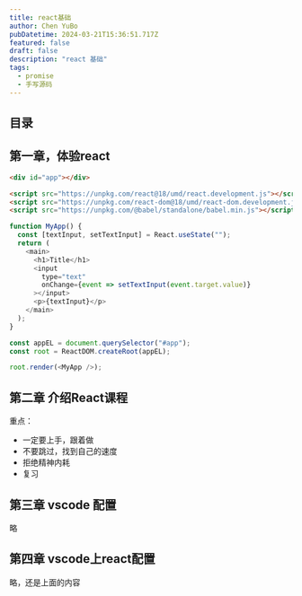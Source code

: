 ```yaml
---
title: react基础
author: Chen YuBo
pubDatetime: 2024-03-21T15:36:51.717Z
featured: false
draft: false
description: "react 基础"
tags:
  - promise
  - 手写源码
---
```


## 目录

## 第一章，体验react

```html
<div id="app"></div>

<script src="https://unpkg.com/react@18/umd/react.development.js"></script>
<script src="https://unpkg.com/react-dom@18/umd/react-dom.development.js"></script>
<script src="https://unpkg.com/@babel/standalone/babel.min.js"></script>
```

```js
function MyApp() {
  const [textInput, setTextInput] = React.useState("");
  return (
    <main>
      <h1>Title</h1>
      <input
        type="text"
        onChange={event => setTextInput(event.target.value)}
      ></input>
      <p>{textInput}</p>
    </main>
  );
}

const appEL = document.querySelector("#app");
const root = ReactDOM.createRoot(appEL);

root.render(<MyApp />);
```

## 第二章 介绍React课程

重点：

- 一定要上手，跟着做
- 不要跳过，找到自己的速度
- 拒绝精神内耗
- 复习

## 第三章 vscode 配置

略

## 第四章 vscode上react配置

略，还是上面的内容
